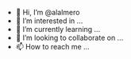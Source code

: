 - 👋 Hi, I’m @alalmero
- 👀 I’m interested in ...
- 🌱 I’m currently learning ...
- 💞️ I’m looking to collaborate on ...
- 📫 How to reach me ...

<!---
alalmero/alalmero is a ✨ special ✨ repository because its `README.md` (this file) appears on your GitHub profile.
You can click the Preview link to take a look at your changes.
--->
